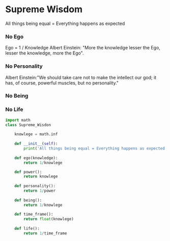 # Supreme Wisdom 

All things being equal = Everything happens as expected

### No Ego

Ego = 1 / Knowledge
Albert Einstein: "More the knowledge lesser the Ego, lesser the knowledge, more the Ego".

### No Personality 

Albert Einstein:"We should take care not to make the intellect our god; it has, of course, powerful muscles, but no personality."

### No Being  

### No Life


```python
import math
class Supreme_Wisdon
    
    knowlege = math.inf
    
    def __init__(self):
        print('All things being equal = Everything happens as expected')
    
    def ego(knowledge):
        return 1/knowlege

    def power():
        return knowlege
    
    def personality():
        return 1/power
    
    def being():
        return 1/knowlege
    
    def time_frame():
        return float(knowlege)
        
    def life():
        return 1/time_frame
   
```





